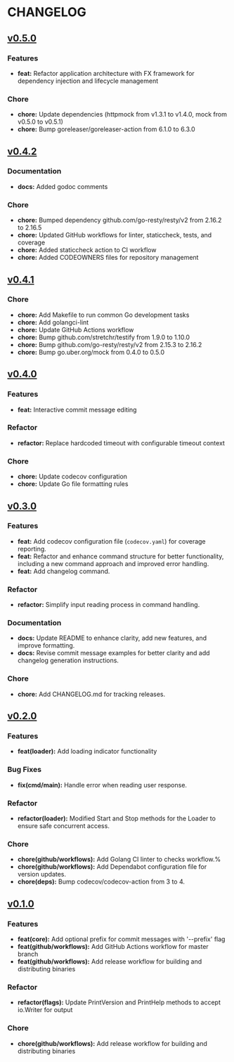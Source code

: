 # CHANGELOG

## [v0.5.0](https://github.com/tab/cmt/releases/tag/v0.5.0)

### Features
- **feat:** Refactor application architecture with FX framework for dependency injection and lifecycle management

### Chore
- **chore:** Update dependencies (httpmock from v1.3.1 to v1.4.0, mock from v0.5.0 to v0.5.1)
- **chore:** Bump goreleaser/goreleaser-action from 6.1.0 to 6.3.0

## [v0.4.2](https://github.com/tab/cmt/releases/tag/v0.4.2)

### Documentation
- **docs:** Added godoc comments

### Chore
- **chore:** Bumped dependency github.com/go-resty/resty/v2 from 2.16.2 to 2.16.5
- **chore:** Updated GitHub workflows for linter, staticcheck, tests, and coverage
- **chore:** Added staticcheck action to CI workflow
- **chore:** Added CODEOWNERS files for repository management

## [v0.4.1](https://github.com/tab/cmt/releases/tag/v0.4.1)

### Chore
- **chore:** Add Makefile to run common Go development tasks
- **chore:** Add golangci-lint
- **chore:** Update GitHub Actions workflow
- **chore:** Bump github.com/stretchr/testify from 1.9.0 to 1.10.0
- **chore:** Bump github.com/go-resty/resty/v2 from 2.15.3 to 2.16.2
- **chore:** Bump go.uber.org/mock from 0.4.0 to 0.5.0

## [v0.4.0](https://github.com/tab/cmt/releases/tag/v0.4.0)

### Features
- **feat:** Interactive commit message editing

### Refactor
- **refactor:** Replace hardcoded timeout with configurable timeout context

### Chore
- **chore:** Update codecov configuration
- **chore:** Update Go file formatting rules

## [v0.3.0](https://github.com/tab/cmt/releases/tag/v0.3.0)

### Features
- **feat:** Add codecov configuration file (`codecov.yaml`) for coverage reporting.
- **feat:** Refactor and enhance command structure for better functionality, including a new command approach and improved error handling.
- **feat:** Add changelog command.

### Refactor
- **refactor:** Simplify input reading process in command handling.

### Documentation
- **docs:** Update README to enhance clarity, add new features, and improve formatting.
- **docs:** Revise commit message examples for better clarity and add changelog generation instructions.

### Chore
- **chore:** Add CHANGELOG.md for tracking releases.

## [v0.2.0](https://github.com/tab/cmt/releases/tag/v0.2.0)

### Features
- **feat(loader):** Add loading indicator functionality

### Bug Fixes
- **fix(cmd/main):** Handle error when reading user response.

### Refactor
- **refactor(loader):** Modified Start and Stop methods for the Loader to ensure safe concurrent access.

### Chore
- **chore(github/workflows):** Add Golang CI linter to checks workflow.%
- **chore(github/workflows):** Add Dependabot configuration file for version updates.
- **chore(deps):** Bump codecov/codecov-action from 3 to 4.

## [v0.1.0](https://github.com/tab/cmt/releases/tag/v0.1.0)

### Features
- **feat(core):** Add optional prefix for commit messages with '--prefix' flag
- **feat(github/workflows):** Add GitHub Actions workflow for master branch
- **feat(github/workflows):** Add release workflow for building and distributing binaries

### Refactor
- **refactor(flags):** Update PrintVersion and PrintHelp methods to accept io.Writer for output

### Chore
- **chore(github/workflows):** Add release workflow for building and distributing binaries
